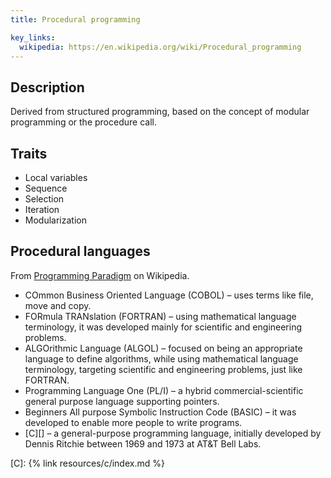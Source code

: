 ```yaml
---
title: Procedural programming

key_links:
  wikipedia: https://en.wikipedia.org/wiki/Procedural_programming
---
```



## Description

Derived from structured programming, based on the concept of modular programming or the procedure call.


## Traits

- Local variables
- Sequence
- Selection
- Iteration
- Modularization


## Procedural languages

From [Programming Paradigm][] on Wikipedia.

- COmmon Business Oriented Language (COBOL) – uses terms like file, move and copy.
- FORmula TRANslation (FORTRAN) – using mathematical language terminology, it was developed mainly for scientific and engineering problems.
- ALGOrithmic Language (ALGOL) – focused on being an appropriate language to define algorithms, while using mathematical language terminology, targeting scientific and engineering problems, just like FORTRAN.
- Programming Language One (PL/I) – a hybrid commercial-scientific general purpose language supporting pointers.
- Beginners All purpose Symbolic Instruction Code (BASIC) – it was developed to enable more people to write programs.
- [C][] – a general-purpose programming language, initially developed by Dennis Ritchie between 1969 and 1973 at AT&T Bell Labs.

[Programming Paradigm]: https://en.wikipedia.org/wiki/Programming_paradigm
[C]: {% link resources/c/index.md %}

